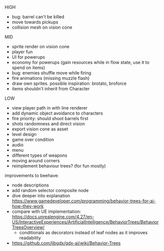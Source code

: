 HIGH
- bug: barrel can't be killed
- move towards pickups
- collision mesh on vision cone

MID
- sprite render on vision cone
- player fun
- UI for powerups
- economy for powerups (gain resources while in flow state, use it to spend on items)
- bug: enemies shuffle move while firing
- fire animations (missing muzzle flash)
- draw own sprites. possible inspiration: brotato, broforce
- items shouldn't inherit from Character

LOW
- view player path in with line renderer
- add dynamic object avoidance to characters
- fire priority: should shoot barrels first
- shots randomness and direct vision
- export vision cone as asset
- level design
- game over condition
- audio
- menu
- different types of weapons
- moving around corners
- reimplement behaviour trees? (for fun mostly)

improvements to beehave:
- node descriptions
- add random selector composite node 
- dive deeper into explanation https://www.gamedeveloper.com/programming/behavior-trees-for-ai-how-they-work
- compare with UE implementation: https://docs.unrealengine.com/4.27/en-US/InteractiveExperiences/ArtificialIntelligence/BehaviorTrees/BehaviorTreesOverview/
  - conditionals as decorators instead of leaf nodes as it improves readability
- https://github.com/libgdx/gdx-ai/wiki/Behavior-Trees